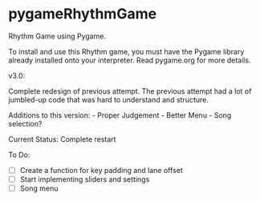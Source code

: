 # pygameRhythmGame

Rhythm Game using Pygame.

To install and use this Rhythm game, you must have the Pygame library already installed onto your interpreter. Read pygame.org for more details.

v3.0:

Complete redesign of previous attempt. The previous attempt had a lot of jumbled-up code that was hard to understand and structure.

Additions to this version:
    - Proper Judgement
    - Better Menu
    - Song selection?

Current Status: Complete restart

To Do:
- [ ] Create a function for key padding and lane offset
- [ ] Start implementing sliders and settings
- [ ] Song menu

